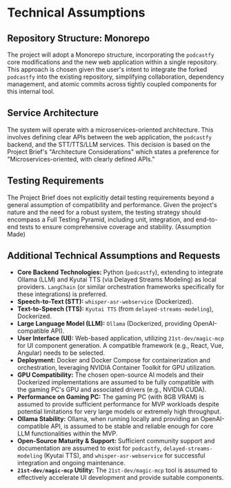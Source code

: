# Technical Assumptions

## Repository Structure: Monorepo

The project will adopt a Monorepo structure, incorporating the `podcastfy` core modifications and the new web application within a single repository. This approach is chosen given the user's intent to integrate the forked `podcastfy` into the existing repository, simplifying collaboration, dependency management, and atomic commits across tightly coupled components for this internal tool.

## Service Architecture

The system will operate with a microservices-oriented architecture. This involves defining clear APIs between the web application, the `podcastfy` backend, and the STT/TTS/LLM services. This decision is based on the Project Brief's "Architecture Considerations" which states a preference for "Microservices-oriented, with clearly defined APIs."

## Testing Requirements

The Project Brief does not explicitly detail testing requirements beyond a general assumption of compatibility and performance. Given the project's nature and the need for a robust system, the testing strategy should encompass a Full Testing Pyramid, including unit, integration, and end-to-end tests to ensure comprehensive coverage and stability. (Assumption Made)

## Additional Technical Assumptions and Requests

*   **Core Backend Technologies:** Python (`podcastfy`), extending to integrate Ollama (LLM) and Kyutai TTS (via Delayed Streams Modeling) as local providers. `LangChain` (or similar orchestration frameworks specifically for these integrations) is preferred.
*   **Speech-to-Text (STT):** `whisper-asr-webservice` (Dockerized).
*   **Text-to-Speech (TTS):** `Kyutai TTS` (from `delayed-streams-modeling`), Dockerized.
*   **Large Language Model (LLM):** `Ollama` (Dockerized, providing OpenAI-compatible API).
*   **User Interface (UI):** Web-based application, utilizing `21st-dev/magic-mcp` for UI component generation. A compatible framework (e.g., React, Vue, Angular) needs to be selected.
*   **Deployment:** Docker and Docker Compose for containerization and orchestration, leveraging NVIDIA Container Toolkit for GPU utilization.
*   **GPU Compatibility:** The chosen open-source AI models and their Dockerized implementations are assumed to be fully compatible with the gaming PC's GPU and associated drivers (e.g., NVIDIA CUDA).
*   **Performance on Gaming PC:** The gaming PC (with 8GB VRAM) is assumed to provide sufficient performance for MVP workloads despite potential limitations for very large models or extremely high throughput.
*   **Ollama Stability:** Ollama, when running locally and providing an OpenAI-compatible API, is assumed to be stable and reliable enough for core LLM functionalities within the MVP.
*   **Open-Source Maturity & Support:** Sufficient community support and documentation are assumed to exist for `podcastfy`, `delayed-streams-modeling` (Kyutai TTS), and `whisper-asr-webservice` for successful integration and ongoing maintenance.
*   **`21st-dev/magic-mcp` Utility:** The `21st-dev/magic-mcp` tool is assumed to effectively accelerate UI development and provide suitable components.
